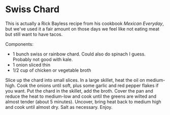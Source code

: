 # Swiss Chard

This is actually a Rick Bayless recipe from his cookbook _Mexican Everyday_, but we've used it a fair amount on those days we feel like not eating meat but still want to have tacos.

Components:
* 1 bunch swiss or rainbow chard. Could also do spinach I guess. Probably not good with kale.
* 1 onion sliced thin
* 1/2 cup of chicken or vegetable broth

Slice up the chard into small slices. In a large skillet, heat the oil on medium-high. Cook the onions until soft, plus some garlic and red pepper flakes if you want. Put the chard in the skillet, add the broth. Cover the pan and reduce the heat to medium-low and cook until the greens are wilted and almost tender (about 5 minutes). Uncover, bring heat back to medium high and cook until almost dry. Salt as necessary. Enjoy.